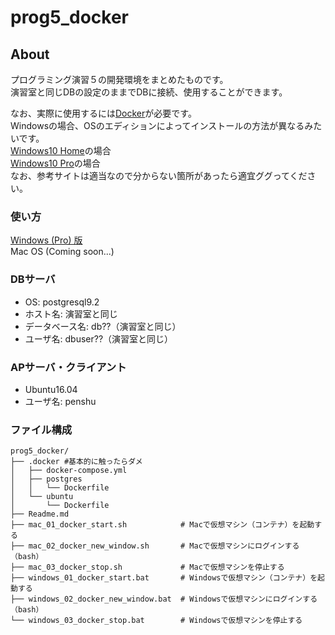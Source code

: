 # prog5_docker

## About
プログラミング演習５の開発環境をまとめたものです。\
演習室と同じDBの設定のままでDBに接続、使用することができます。

なお、実際に使用するには[Docker](https://qiita.com/gold-kou/items/44860fbda1a34a001fc1)が必要です。\
Windowsの場合、OSのエディションによってインストールの方法が異なるみたいです。\
[Windows10 Home](https://qiita.com/idani/items/fb7681d79eeb48c05144)の場合\
[Windows10 Pro](https://qiita.com/ksh-fthr/items/6b1242c010fac7395a45)の場合\
なお、参考サイトは適当なので分からない箇所があったら適宜ググってください。

### 使い方
[Windows (Pro) 版](https://github.com/Takahiro55555/prog5_docker/wiki/windows_usage)\
Mac OS (Coming soon...)

### DBサーバ
- OS: postgresql9.2
- ホスト名: 演習室と同じ
- データベース名: db??（演習室と同じ）
- ユーザ名: dbuser??（演習室と同じ）

### APサーバ・クライアント
- Ubuntu16.04
- ユーザ名: penshu

### ファイル構成
```
prog5_docker/
├── .docker #基本的に触ったらダメ
│   ├── docker-compose.yml
│   ├── postgres
│   │   └── Dockerfile
│   └── ubuntu
│       └── Dockerfile
├── Readme.md
├── mac_01_docker_start.sh            # Macで仮想マシン（コンテナ）を起動する
├── mac_02_docker_new_window.sh       # Macで仮想マシンにログインする（bash）
├── mac_03_docker_stop.sh             # Macで仮想マシンを停止する
├── windows_01_docker_start.bat       # Windowsで仮想マシン（コンテナ）を起動する
├── windows_02_docker_new_window.bat  # Windowsで仮想マシンにログインする（bash）
└── windows_03_docker_stop.bat        # Windowsで仮想マシンを停止する
```

